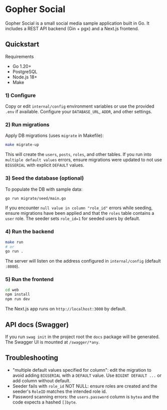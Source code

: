 # Gopher Social

Gopher Social is a small social media sample application built in Go. It includes a REST API backend (Gin + pgx) and a Next.js frontend.

## Quickstart

Requirements
- Go 1.20+
- PostgreSQL
- Node.js 18+
- Make

### 1) Configure
Copy or edit `internal/config` environment variables or use the provided `.env` if available. Configure your `DATABASE_URL`, `ADDR`, and other settings.

### 2) Run migrations
Apply DB migrations (uses `migrate` in Makefile):

```bash
make migrate-up
```

This will create the `users`, `posts`, `roles`, and other tables. If you run into `multiple default values` errors, ensure migrations were updated to not use `BIGSERIAL` with explicit `DEFAULT` values.

### 3) Seed the database (optional)
To populate the DB with sample data:

```bash
go run migrate/seed/main.go
```

If you encounter `null value in column "role_id"` errors while seeding, ensure migrations have been applied and that the `roles` table contains a `user` role. The seeder sets `role_id=1` for seeded users by default.

### 4) Run the backend

```bash
make run
# or
go run .
```

The server will listen on the address configured in `internal/config` (default `:8080`).

### 5) Run the frontend

```bash
cd web
npm install
npm run dev
```

The Next.js app runs on `http://localhost:3000` by default.

## API docs (Swagger)
If you run `swag init` in the project root the `docs` package will be generated. The Swagger UI is mounted at `/swagger/*any`.

## Troubleshooting
- "multiple default values specified for column": edit the migration to avoid adding `BIGSERIAL` with a `DEFAULT` value. Use `BIGINT DEFAULT ...` or add column without default.
- Seeder fails with `role_id` NOT NULL: ensure roles are created and the seeder's `RoleID` matches the intended role id.
- Password scanning errors: the `users.password` column is `bytea` and the code expects a hashed `[]byte`.